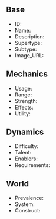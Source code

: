 ## Base
- <span class="text-field" data-tooltip="Text">ID</span>: 
- <span class="text-field" data-tooltip="Text">Name</span>: 
- <span class="text-field" data-tooltip="Text">Description</span>: 
- <span class="text-field" data-tooltip="Text">Supertype</span>: 
- <span class="text-field" data-tooltip="Text">Subtype</span>: 
- <span class="text-field" data-tooltip="Text">Image_URL</span>: 

## Mechanics
- <span class="text-field" data-tooltip="Text">Usage</span>: 
- <span class="number-field" data-tooltip="Number">Range</span>: 
- <span class="number-field" data-tooltip="Number">Strength</span>: 
- <span class="multi-link-field" data-tooltip="Multi Phenomenon">Effects</span>: 
- <span class="multi-link-field" data-tooltip="Multi Construct">Utility</span>: 

## Dynamics
- <span class="text-field" data-tooltip="Text">Difficulty</span>: 
- <span class="multi-link-field" data-tooltip="Multi Trait">Talent</span>: 
- <span class="multi-link-field" data-tooltip="Multi Object">Enablers</span>: 
- <span class="multi-link-field" data-tooltip="Multi Construct">Requirements</span>: 

## World
- <span class="text-field" data-tooltip="Text">Prevalence</span>: 
- <span class="link-field" data-tooltip="Single Phenomenon">System</span>: 
- <span class="link-field" data-tooltip="Single Construct">Construct</span>: 

